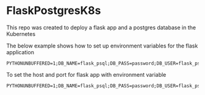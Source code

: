 # FlaskPostgresK8s

This repo was created to deploy a flask app and a postgres database in the Kubernetes

The below example shows how to set up environment variables for the flask application

```text
PYTHONUNBUFFERED=1;DB_NAME=flask_psql;DB_PASS=password;DB_USER=flask_psql;DB_HOST=localhost;DB_PORT=5432
```

To set the host and port for flask app with environment variable 
```text
PYTHONUNBUFFERED=1;DB_NAME=flask_psql;DB_PASS=password;DB_USER=flask_psql;DB_HOST=localhost;DB_PORT=5432;host=0.0.0.0;port=5052;
```
